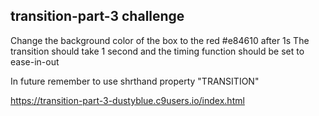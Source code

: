 ## transition-part-3 challenge

Change the background color of the box to the red #e84610 after 1s
The transition should take 1 second and the timing function should be set to ease-in-out

In future remember to use shrthand property "TRANSITION"

https://transition-part-3-dustyblue.c9users.io/index.html